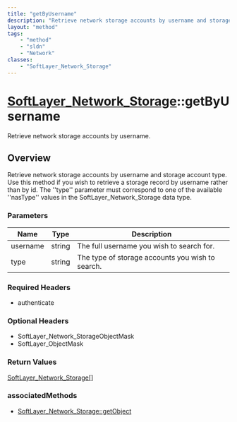 ```yaml
---
title: "getByUsername"
description: "Retrieve network storage accounts by username and storage account type. Use this method if you wish to retrieve a storag... "
layout: "method"
tags:
    - "method"
    - "sldn"
    - "Network"
classes:
    - "SoftLayer_Network_Storage"
---
```

# [SoftLayer_Network_Storage](/reference/services/SoftLayer_Network_Storage)::getByUsername

Retrieve network storage accounts by username. 


## Overview 
Retrieve network storage accounts by username and storage account type. Use this method if you wish to retrieve a storage record by username rather than by id. The ''type'' parameter must correspond to one of the available ''nasType'' values in the SoftLayer_Network_Storage data type. 

### Parameters 
|Name | Type | Description |
| --- | --- | --- |
|username| string| The full username you wish to search for.|
|type| string| The type of storage accounts you wish to search.|


### Required Headers
* authenticate

### Optional Headers
* SoftLayer_Network_StorageObjectMask
* SoftLayer_ObjectMask

### Return Values
<a href='/reference/datatypes/SoftLayer_Network_Storage'>SoftLayer_Network_Storage[] </a>


### associatedMethods

*  [SoftLayer_Network_Storage::getObject](/reference/services/SoftLayer_Network_Storage/getObject )

